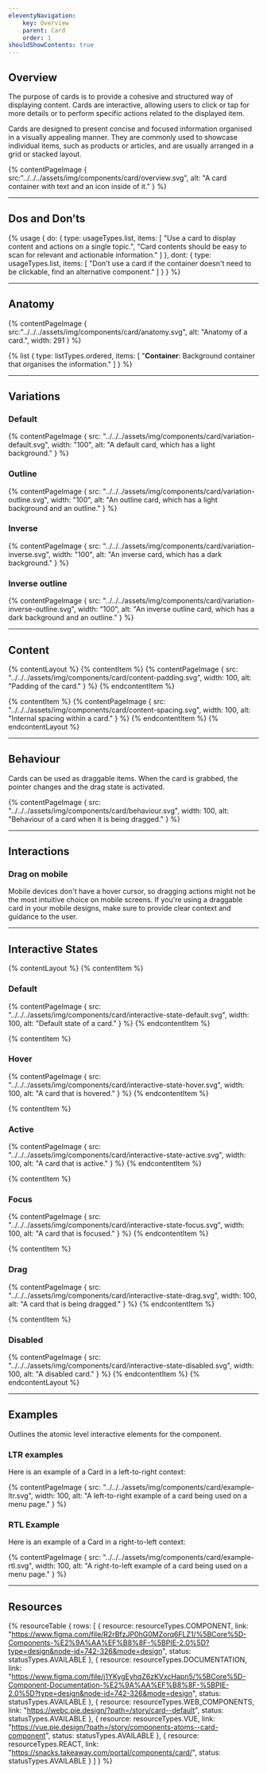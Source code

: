 ```yaml
---
eleventyNavigation:
    key: Overview
    parent: Card
    order: 1
shouldShowContents: true
---
```


## Overview

The purpose of cards is to provide a cohesive and structured way of displaying content. Cards are interactive, allowing users to click or tap for more details or to perform specific actions related to the displayed item.

Cards are designed to present concise and focused information organised in a visually appealing manner. They are commonly used to showcase individual items, such as products or articles, and are usually arranged in a grid or stacked layout.


{% contentPageImage {
    src:"../../../assets/img/components/card/overview.svg",
    alt: "A card container with text and an icon inside of it."
} %}

---

## Dos and Don’ts

{% usage {
    do: {
        type: usageTypes.list,
        items: [
            "Use a card to display content and actions on a single topic.",
            "Card contents should be easy to scan for relevant and actionable information."
        ]
    },
    dont: {
        type: usageTypes.list,
        items: [
            "Don't use a card if the container doesn't need to be clickable, find an alternative component."
        ]
    }
} %}

___

## Anatomy

{% contentPageImage {
    src:"../../../assets/img/components/card/anatomy.svg",
    alt: "Anatomy of a card.",
    width: 291
} %}

{% list {
    type: listTypes.ordered,
    items: [
        "**Container**: Background container that organises the information."
    ]
} %}

---

## Variations

### Default

{% contentPageImage {
    src: "../../../assets/img/components/card/variation-default.svg",
    width: "100",
    alt: "A default card, which has a light background."
} %}

### Outline

{% contentPageImage {
    src: "../../../assets/img/components/card/variation-outline.svg",
    width: "100",
    alt: "An outline card, which has a light background and an outline."
} %}

### Inverse

{% contentPageImage {
    src: "../../../assets/img/components/card/variation-inverse.svg",
    width: "100",
    alt: "An inverse card, which has a dark background."
} %}

### Inverse outline

{% contentPageImage {
    src: "../../../assets/img/components/card/variation-inverse-outline.svg",
    width: "100",
    alt: "An inverse outline card, which has a dark background and an outline."
} %}

---

## Content

{% contentLayout %}
  {% contentItem %}
    {% contentPageImage {
      src: "../../../assets/img/components/card/content-padding.svg",
      width: 100,
      alt: "Padding of the card."
    } %}
  {% endcontentItem %}

  {% contentItem %}
    {% contentPageImage {
      src: "../../../assets/img/components/card/content-spacing.svg",
      width: 100,
      alt: "Internal spacing within a card."
    } %}
  {% endcontentItem %}
{% endcontentLayout %}

---

## Behaviour

Cards can be used as draggable items. When the card is grabbed, the pointer changes and the drag state is activated.

{% contentPageImage {
    src: "../../../assets/img/components/card/behaviour.svg",
    width: 100,
    alt: "Behaviour of a card when it is being dragged."
} %}

---

## Interactions

### Drag on mobile

Mobile devices don't have a hover cursor, so dragging actions might not be the most intuitive choice on mobile screens. If you're using a draggable card in your mobile designs, make sure to provide clear context and guidance to the user.

---

## Interactive States

{% contentLayout %}
  {% contentItem %}
    <h3>Default</h3>
    {% contentPageImage {
      src: "../../../assets/img/components/card/interactive-state-default.svg",
      width: 100,
      alt: "Default state of a card."
    } %}
  {% endcontentItem %}

  {% contentItem %}
    <h3>Hover</h3>
    {% contentPageImage {
      src: "../../../assets/img/components/card/interactive-state-hover.svg",
      width: 100,
      alt: "A card that is hovered."
    } %}
  {% endcontentItem %}

  {% contentItem %}
    <h3>Active</h3>
    {% contentPageImage {
      src: "../../../assets/img/components/card/interactive-state-active.svg",
      width: 100,
      alt: "A card that is active."
    } %}
  {% endcontentItem %}

  {% contentItem %}
    <h3>Focus</h3>
    {% contentPageImage {
      src: "../../../assets/img/components/card/interactive-state-focus.svg",
      width: 100,
      alt: "A card that is focused."
    } %}
  {% endcontentItem %}

  {% contentItem %}
    <h3>Drag</h3>
    {% contentPageImage {
      src: "../../../assets/img/components/card/interactive-state-drag.svg",
      width: 100,
      alt: "A card that is being dragged."
    } %}
  {% endcontentItem %}

  {% contentItem %}
    <h3>Disabled</h3>
    {% contentPageImage {
      src: "../../../assets/img/components/card/interactive-state-disabled.svg",
      width: 100,
      alt: "A disabled card."
    } %}
  {% endcontentItem %}
{% endcontentLayout %}

---

## Examples

Outlines the atomic level interactive elements for the component.

### LTR examples

Here is an example of a Card in a left-to-right context:

{% contentPageImage {
    src: "../../../assets/img/components/card/example-ltr.svg",
    width: 100,
    alt: "A left-to-right example of a card being used on a menu page."
} %}

### RTL Example

Here is an example of a Card in a right-to-left context:

{% contentPageImage {
    src: "../../../assets/img/components/card/example-rtl.svg",
    width: 100,
    alt: "A right-to-left example of a card being used on a menu page."
} %}

---

## Resources

{% resourceTable {
    rows: [
        {
            resource: resourceTypes.COMPONENT,
            link: "https://www.figma.com/file/R2rBfzJP0hG0MZorq6FLZ1/%5BCore%5D-Components-%E2%9A%AA%EF%B8%8F-%5BPIE-2.0%5D?type=design&node-id=742-326&mode=design",
            status: statusTypes.AVAILABLE
        },
        {
            resource: resourceTypes.DOCUMENTATION,
            link: "https://www.figma.com/file/j1YKygEyhqZ6zKVxcHapn5/%5BCore%5D-Component-Documentation-%E2%9A%AA%EF%B8%8F-%5BPIE-2.0%5D?type=design&node-id=742-326&mode=design",
            status: statusTypes.AVAILABLE
        },
        {
            resource: resourceTypes.WEB_COMPONENTS,
            link: "https://webc.pie.design/?path=/story/card--default",
            status: statusTypes.AVAILABLE
        },
        {
            resource: resourceTypes.VUE,
            link: "https://vue.pie.design/?path=/story/components-atoms--card-component",
            status: statusTypes.AVAILABLE
        },
        {
            resource: resourceTypes.REACT,
            link: "https://snacks.takeaway.com/portal/components/card/",
            status: statusTypes.AVAILABLE
        }
    ]
} %}
